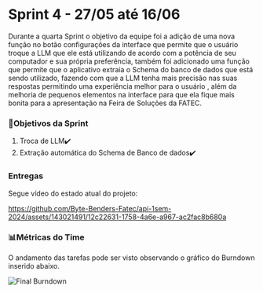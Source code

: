 # Sprint 4 - 27/05 até 16/06

Durante a quarta Sprint o objetivo da equipe foi a adição de uma nova função no botão configurações da interface que permite que o usuário troque a LLM que ele está utilizando de acordo com a potência de seu computador e sua própria preferência, também foi adicionado uma função que permite que o aplicativo extraia o Schema do banco de dados que está sendo utilizado, fazendo com que a LLM tenha mais precisão nas suas respostas permitindo uma experiência melhor para o usuário , além da melhoria de pequenos elementos na interface para que ela fique mais bonita para a apresentação na Feira de Soluções da FATEC. 

### 🎯Objetivos da Sprint
1. Troca de LLM✔️
2. Extração automática do Schema de Banco de dados✔️

### Entregas

Segue vídeo do estado atual do projeto:



https://github.com/Byte-Benders-Fatec/api-1sem-2024/assets/143021491/12c22631-1758-4a6e-a967-ac2fac8b680a




### 📊Métricas do Time

O andamento das tarefas pode ser visto observando o gráfico do Burndown inserido abaixo.

![Final Burndown](https://github.com/Byte-Benders-Fatec/api-1sem-2024/assets/143470914/ce9f1739-8497-4f82-93e3-dc35af322910)


